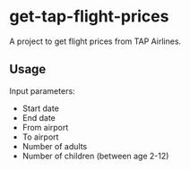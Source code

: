 # get-tap-flight-prices

A project to get flight prices from TAP Airlines.

## Usage

Input parameters:
- Start date
- End date
- From airport
- To airport
- Number of adults
- Number of children (between age 2-12)
